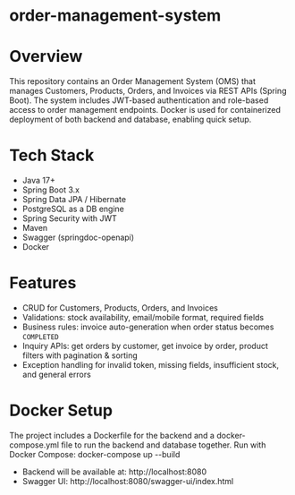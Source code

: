 # order-management-system
# Overview
This repository contains an Order Management System (OMS) that manages Customers, Products, Orders, and Invoices via REST APIs (Spring Boot). The system includes JWT-based authentication and role-based access to order management endpoints. Docker is used for containerized deployment of both backend and database, enabling quick setup.

# Tech Stack
- Java 17+
- Spring Boot 3.x
- Spring Data JPA / Hibernate
- PostgreSQL as a DB engine
- Spring Security with JWT
- Maven
- Swagger (springdoc-openapi)
- Docker 

# Features
- CRUD for Customers, Products, Orders, and Invoices  
- Validations: stock availability, email/mobile format, required fields  
- Business rules: invoice auto-generation when order status becomes `COMPLETED`  
- Inquiry APIs: get orders by customer, get invoice by order, product filters with pagination & sorting  
- Exception handling for invalid token, missing fields, insufficient stock, and general errors  


# Docker Setup
The project includes a Dockerfile for the backend and a docker-compose.yml file to run the backend and database together.
Run with Docker Compose:
           docker-compose up --build

- Backend will be available at: http://localhost:8080
- Swagger UI: http://localhost:8080/swagger-ui/index.html
